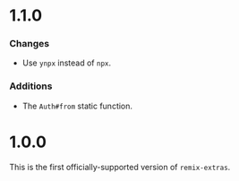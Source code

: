 # 1.1.0
### Changes
- Use `ynpx` instead of `npx`.

### Additions
- The `Auth#from` static function.

# 1.0.0
This is the first officially-supported version of `remix-extras`.
